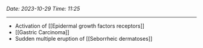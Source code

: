 *Date: 2023-10-29*
*Time: 11:25* 

---
- Activation of [[Epidermal growth factors receptors]]
- [[Gastric Carcinoma]]
- Sudden multiple eruption of [[Seborrheic dermatoses]] 



